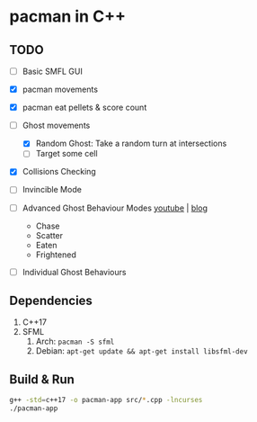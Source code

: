 # pacman in C++

## TODO

- [ ] Basic SMFL GUI
- [x] pacman movements
- [x] pacman eat pellets & score count
- [ ] Ghost movements
  - [x] Random Ghost: Take a random turn at intersections
  - [ ] Target some cell
- [x] Collisions Checking
- [ ] Invincible Mode
- [ ] Advanced Ghost Behaviour Modes [youtube](https://youtu.be/ataGotQ7ir8) | [blog](https://gameinternals.com/understanding-pac-man-ghost-behavior)
    - Chase
    - Scatter
    - Eaten
    - Frightened
- [ ] Individual Ghost Behaviours


## Dependencies

1. C++17
1. SFML
   1. Arch: `pacman -S sfml`
   2. Debian: `apt-get update && apt-get install libsfml-dev`

## Build & Run

```bash
g++ -std=c++17 -o pacman-app src/*.cpp -lncurses
./pacman-app  
```